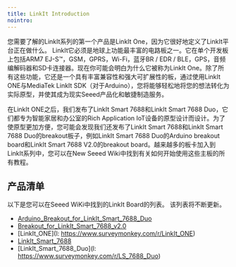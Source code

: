 ```yaml
---
title: LinkIt Introduction
nointro:
---
```


您需要了解的LinkIt系列的第一个产品是Li​​nkIt One，因为它很好地定义了LinkIt平台正在做什么。 LinkIt它必须是地球上功能最丰富的电路板之一。它在单个开发板上包括ARM7 EJ-S™，GSM，GPRS，Wi-Fi，蓝牙BR / EDR / BLE，GPS，音频编解码器和SD卡连接器。现在你可能会明白为什么它被称为LinkIt One。除了所有这些功能，它还是一个具有丰富兼容性和强大可扩展性的板，通过使用LinkIt ONE与MediaTek LinkIt SDK（对于Arduino），您将能够轻松地将您的想法转化为实际原型，并使其成为现实Seeed产品化和敏捷制造服务。

在LinkIt ONE之后，我们发布了LinkIt Smart 7688和LinkIt Smart 7688 Duo，它们都专为智能家居和办公室的Rich Application IoT设备的原型设计而设计。为了使原型更加方便，您可能会发现我们还发布了LinkIt Smart 7688和LinkIt Smart 7688 Duo的breakout板子，例如LinkIt Smart 7688 Duo的Arduino breakout board和LinkIt Smart 7688 V2.0的breakout board。越来越多的板卡加入到LinkIt系列中，您可以在New Seeed Wiki中找到有关如何开始使用这些主板的所有教程。

## 产品清单

以下是您可以在Seeed WiKi中找到的LinkIt Board的列表。 该列表将不断更新。


* [Arduino_Breakout_for_LinkIt_Smart_7688_Duo](http://seeed.wiki/Arduino_Breakout_for_LinkIt_Smart_7688_Duo)
* [Breakout_for_LinkIt_Smart_7688_v2.0](http://seeed.wiki/Breakout_for_LinkIt_Smart_7688_v2.0)
* [LinkIt_ONE](l: https://www.surveymonkey.com/r/LinkIt_ONE)
* [LinkIt_Smart_7688](http://seeed.wiki/LinkIt_Smart_7688)
* [LinkIt_Smart_7688_Duo](l: https://www.surveymonkey.com/r/LS_7688_Duo)